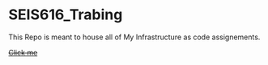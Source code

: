 # SEIS616_Trabing

This Repo is meant to house all of My Infrastructure as code assignements. 


~~[Click me](https://lifetime.life)~~
